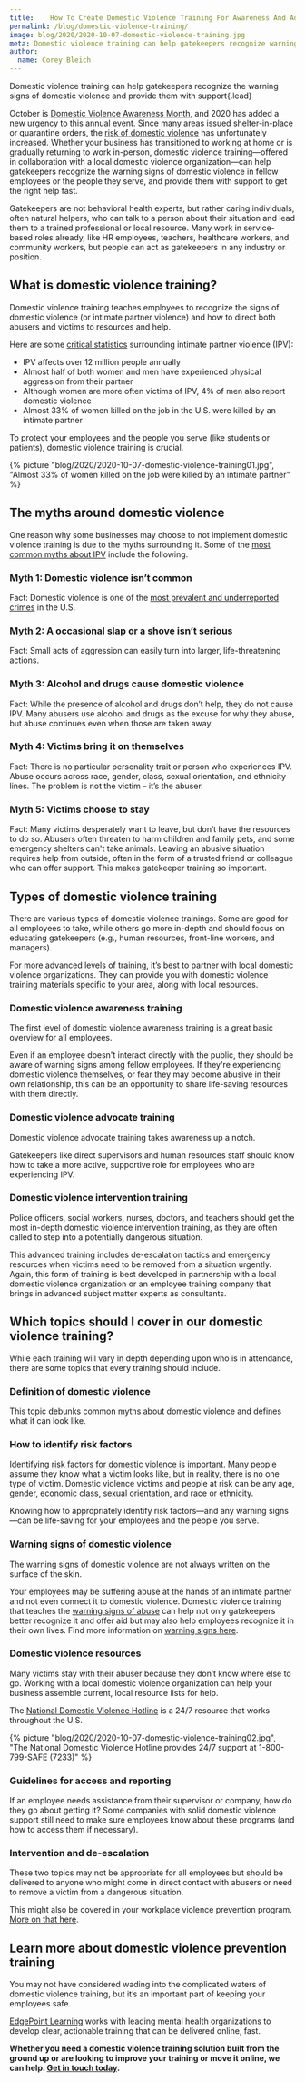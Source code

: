 ```yaml
---
title:    How To Create Domestic Violence Training For Awareness And Advocacy
permalink: /blog/domestic-violence-training/
image: blog/2020/2020-10-07-domestic-violence-training.jpg
meta: Domestic violence training can help gatekeepers recognize warning signs of domestic violence and provide them with support to get the right help fast.
author: 
  name: Corey Bleich
---
```


Domestic violence training can help gatekeepers recognize the warning signs of domestic violence and provide them with support{.lead}

October is [Domestic Violence Awareness Month](https://www.thehotline.org/news/as-domestic-violence-survivors-face-unique-challenges-amid-pandemic-domestic-violence-awareness-month-offers-opportunity-for-education/), and 2020 has added a new urgency to this annual event. Since many areas issued shelter-in-place or quarantine orders, the [risk of domestic violence](https://www.hopkinsmedicine.org/health/conditions-and-diseases/coronavirus/coronavirus-and-domestic-violence-what-you-should-know) has unfortunately increased. Whether your business has transitioned to working at home or is gradually returning to work in-person, domestic violence training—offered in collaboration with a local domestic violence organization—can help gatekeepers recognize the warning signs of domestic violence in fellow employees or the people they serve, and provide them with support to get the right help fast.

Gatekeepers are not behavioral health experts, but rather caring individuals, often natural helpers, who can talk to a person about their situation and lead them to a trained professional or local resource. Many work in service-based roles already, like HR employees, teachers, healthcare workers, and community workers, but people can act as gatekeepers in any industry or position. 

## What is domestic violence training? 

Domestic violence training teaches employees to recognize the signs of domestic violence (or intimate partner violence) and how to direct both abusers and victims to resources and help.

Here are some [critical statistics](https://www.thehotline.org/resources/statistics/) surrounding intimate partner violence (IPV): 

* IPV affects over 12 million people annually
* Almost half of both women and men have experienced physical aggression from their partner
* Although women are more often victims of IPV, 4% of men also report domestic violence
* Almost 33% of women killed on the job in the U.S. were killed by an intimate partner

To protect your employees and the people you serve (like students or patients), domestic violence training is crucial. 

{% picture "blog/2020/2020-10-07-domestic-violence-training01.jpg", "Almost 33% of women killed on the job were killed by an intimate partner" %}

## The myths around domestic violence

One reason why some businesses may choose to not implement domestic violence training is due to the myths surrounding it. Some of the [most common myths about IPV](https://www.annapolis.gov/601/Myths-About-Domestic-Violence) include the following.

### Myth 1: Domestic violence isn’t common

Fact: Domestic violence is one of the [most prevalent and underreported crimes](https://www.ncbi.nlm.nih.gov/books/NBK499891/) in the U.S.

### Myth 2: A occasional slap or a shove isn’t serious

Fact: Small acts of aggression can easily turn into larger, life-threatening actions.

### Myth 3: Alcohol and drugs cause domestic violence

Fact: While the presence of alcohol and drugs don’t help, they do not cause IPV. Many abusers use alcohol and drugs as the excuse for why they abuse, but abuse continues even when those are taken away.

### Myth 4: Victims bring it on themselves

Fact: There is no particular personality trait or person who experiences IPV. Abuse occurs across race, gender, class, sexual orientation, and ethnicity lines. The problem is not the victim – it’s the abuser.

### Myth 5: Victims choose to stay

Fact: Many victims desperately want to leave, but don’t have the resources to do so. Abusers often threaten to harm children and family pets, and some emergency shelters can't take animals. Leaving an abusive situation requires help from outside, often in the form of a trusted friend or colleague who can offer support. This makes gatekeeper training so important. 

## Types of domestic violence training 

There are various types of domestic violence trainings. Some are good for all employees to take, while others go more in-depth and should focus on educating gatekeepers (e.g., human resources, front-line workers, and managers). 

For more advanced levels of training, it’s best to partner with local domestic violence organizations. They can provide you with domestic violence training materials specific to your area, along with local resources. 

### Domestic violence awareness training 

The first level of domestic violence awareness training is a great basic overview for all employees. 

Even if an employee doesn't interact directly with the public, they should be aware of warning signs among fellow employees. If they're experiencing domestic violence themselves, or fear they may become abusive in their own relationship, this can be an opportunity to share life-saving resources with them directly. 

### Domestic violence advocate training 

Domestic violence advocate training takes awareness up a notch. 

Gatekeepers like direct supervisors and human resources staff should know how to take a more active, supportive role for employees who are experiencing IPV.

### Domestic violence intervention training 

Police officers, social workers, nurses, doctors, and teachers should get the most in-depth domestic violence intervention training, as they are often called to step into a potentially dangerous situation. 

This advanced training includes de-escalation tactics and emergency resources when victims need to be removed from a situation urgently. Again, this form of training is best developed in partnership with a local domestic violence organization or an employee training company that brings in advanced subject matter experts as consultants. 

## Which topics should I cover in our domestic violence training?  

While each training will vary in depth depending upon who is in attendance, there are some topics that every training should include.

### Definition of domestic violence

This topic debunks common myths about domestic violence and defines what it can look like. 

### How to identify risk factors

Identifying [risk factors for domestic violence](http://www.ctcadv.org/information-about-domestic-violence/risk-factors/) is important. Many people assume they know what a victim looks like, but in reality, there is no one type of victim. Domestic violence victims and people at risk can be any age, gender, economic class, sexual orientation, and race or ethnicity.

Knowing how to appropriately identify risk factors—and any warning signs—can be life-saving for your employees and the people you serve. 

### Warning signs of domestic violence

The warning signs of domestic violence are not always written on the surface of the skin. 

Your employees may be suffering abuse at the hands of an intimate partner and not even connect it to domestic violence. Domestic violence training that teaches the [warning signs of abuse](https://www.helpguide.org/articles/abuse/domestic-violence-and-abuse.htm) can help not only gatekeepers better recognize it and offer aid but may also help employees recognize it in their own lives. Find more information on [warning signs here](https://www.dvrcv.org.au/help-advice/guide-for-families-friends-and-neighbours). 

### Domestic violence resources

Many victims stay with their abuser because they don’t know where else to go. Working with a local domestic violence organization can help your business assemble current, local resource lists for help.

The [National Domestic Violence Hotline](https://www.thehotline.org/) is a 24/7 resource that works throughout the U.S.

{% picture "blog/2020/2020-10-07-domestic-violence-training02.jpg", "The National Domestic Violence Hotline provides 24/7 support at 1-800-799-SAFE (7233)" %}

### Guidelines for access and reporting

If an employee needs assistance from their supervisor or company, how do they go about getting it? Some companies with solid domestic violence support still need to make sure employees know about these programs (and how to access them if necessary).

### Intervention and de-escalation

These two topics may not be appropriate for all employees but should be delivered to anyone who might come in direct contact with abusers or need to remove a victim from a dangerous situation.

This might also be covered in your workplace violence prevention program. [More on that here](/blog/workplace-violence-prevention/).

## Learn more about domestic violence prevention training 

You may not have considered wading into the complicated waters of domestic violence training, but it’s an important part of keeping your employees safe. 

[EdgePoint Learning](/) works with leading mental health organizations to develop clear, actionable training that can be delivered online, fast. 

**Whether you need a domestic violence training solution built from the ground up or are looking to improve your training or move it online, we can help. [Get in touch today](/contact/).**